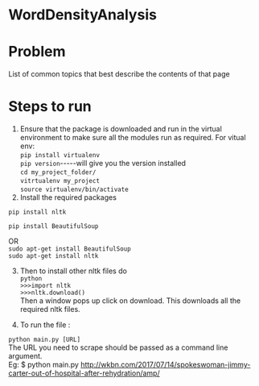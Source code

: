 # WordDensityAnalysis
# Problem
List of common topics that best describe the contents of that page<br />
# Steps to run <br />

1.	Ensure that the package is downloaded and run in the virtual environment to make sure all the modules run as required.
For vitual env:<br />
`pip install virtualenv`<br />
`pip version`-----will give you the version installed<br />
`cd my_project_folder/`<br />
`vitrtualenv my_project`<br />
`source virtualenv/bin/activate`<br />
2.	Install the required packages<br />

`pip install nltk`<br />

`pip install BeautifulSoup`<br />

OR<br />
	`sudo apt-get install BeautifulSoup`<br />
	`sudo apt-get install nltk`<br />


3.	Then to install other nltk files do<br />
`python`<br />
`>>>import nltk`<br />
`>>>nltk.download()`<br />
Then a window pops up click on download.
This downloads all the required nltk files.

4.	To run the file :<br />

`python main.py [URL]`<br />
The URL you need to scrape should be passed as a command line argument.<br />
Eg: $ python main.py http://wkbn.com/2017/07/14/spokeswoman-jimmy-carter-out-of-hospital-after-rehydration/amp/



